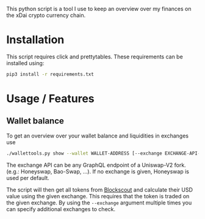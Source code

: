 This python script is a tool I use to keep an overview over my finances on the xDai crypto currency chain.

# Installation

This script requires click and prettytables.
These requirements can be installed using:

```bash
pip3 install -r requirements.txt
```

# Usage / Features

## Wallet balance

To get an overview over your wallet balance and liquidities in exchanges use

```bash
./wallettools.py show --wallet WALLET-ADDRESS [--exchange EXCHANGE-API-URL] [--db SQLite-FILE ] [--fetch/--no-fetch]
```

The exchange API can be any GraphQL endpoint of a Uniswap-V2 fork. (e.g.: Honeyswap, Bao-Swap, ...).
If no exchange is given, Honeyswap is used per default.

The script will then get all tokens from [Blockscout](https://blockscout.com/xdai/mainnet) and calculate their USD value using the given exchange.
This requires that the token is traded on the given exchange.
By using the `--exchange` argument multiple times you can specify additional exchanges to check.


